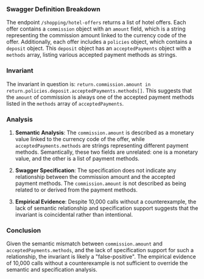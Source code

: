 ### Swagger Definition Breakdown

The endpoint `/shopping/hotel-offers` returns a list of hotel offers. Each offer contains a `commission` object with an `amount` field, which is a string representing the commission amount linked to the currency code of the offer. Additionally, each offer includes a `policies` object, which contains a `deposit` object. This `deposit` object has an `acceptedPayments` object with a `methods` array, listing various accepted payment methods as strings.

### Invariant

The invariant in question is: `return.commission.amount in return.policies.deposit.acceptedPayments.methods[]`. This suggests that the `amount` of commission is always one of the accepted payment methods listed in the `methods` array of `acceptedPayments`.

### Analysis

1. **Semantic Analysis**: The `commission.amount` is described as a monetary value linked to the currency code of the offer, while `acceptedPayments.methods` are strings representing different payment methods. Semantically, these two fields are unrelated: one is a monetary value, and the other is a list of payment methods.

2. **Swagger Specification**: The specification does not indicate any relationship between the commission amount and the accepted payment methods. The `commission.amount` is not described as being related to or derived from the payment methods.

3. **Empirical Evidence**: Despite 10,000 calls without a counterexample, the lack of semantic relationship and specification support suggests that the invariant is coincidental rather than intentional.

### Conclusion

Given the semantic mismatch between `commission.amount` and `acceptedPayments.methods`, and the lack of specification support for such a relationship, the invariant is likely a "false-positive". The empirical evidence of 10,000 calls without a counterexample is not sufficient to override the semantic and specification analysis.
